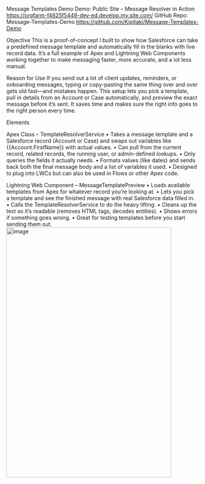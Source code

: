 Message Templates Demo
Demo: Public Site – Message Resolver in Action
https://orgfarm-f4625f5449-dev-ed.develop.my.site.com/
GitHub Repo: Message-Templates-Demo
https://github.com/Kipitaki/Message-Templates-Demo

Objective
This is a proof-of-concept I built to show how Salesforce can take a predefined message template and automatically fill in the blanks with live record data. It’s a full example of Apex and Lightning Web Components working together to make messaging faster, more accurate, and a lot less manual.

Reason for Use
If you send out a lot of client updates, reminders, or onboarding messages, typing or copy-pasting the same thing over and over gets old fast—and mistakes happen. This setup lets you pick a template, pull in details from an Account or Case automatically, and preview the exact message before it’s sent. It saves time and makes sure the right info goes to the right person every time.

Elements

Apex Class – TemplateResolverService
• Takes a message template and a Salesforce record (Account or Case) and swaps out variables like {{Account.FirstName}} with actual values.
• Can pull from the current record, related records, the running user, or admin-defined lookups.
• Only queries the fields it actually needs.
• Formats values (like dates) and sends back both the final message body and a list of variables it used.
• Designed to plug into LWCs but can also be used in Flows or other Apex code.

Lightning Web Component – MessageTemplatePreview
• Loads available templates from Apex for whatever record you’re looking at.
• Lets you pick a template and see the finished message with real Salesforce data filled in.
• Calls the TemplateResolverService to do the heavy lifting.
• Cleans up the text so it’s readable (removes HTML tags, decodes entities).
• Shows errors if something goes wrong.
• Great for testing templates before you start sending them out.
<img width="432" height="654" alt="image" src="https://github.com/user-attachments/assets/b019c590-69b8-43e0-a5ef-7ce91f0a7f96" />
